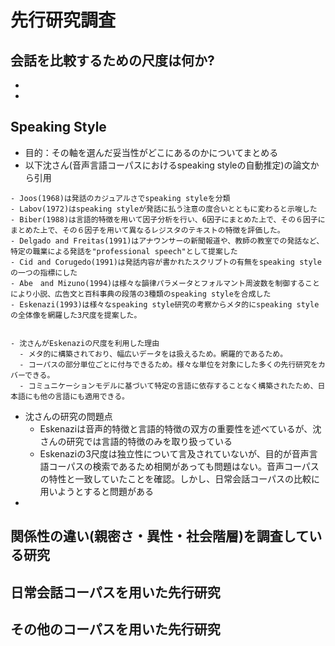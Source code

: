 # 先行研究調査

## 会話を比較するための尺度は何か?
- 
- 

## Speaking Style
- 目的：その軸を選んだ妥当性がどこにあるのかについてまとめる
- 以下沈さん(音声言語コーパスにおけるspeaking styleの自動推定)の論文から引用
```
- Joos(1968)は発話のカジュアルさでspeaking styleを分類
- Labov(1972)はspeaking styleが発話に払う注意の度合いとともに変わると示唆した
- Biber(1988)は言語的特徴を用いて因子分析を行い、6因子にまとめた上で、その６因子にまとめた上で、その６因子を用いて異なるレジスタのテキストの特徴を評価した。
- Delgado and Freitas(1991)はアナウンサーの新聞報道や、教師の教室での発話など、特定の職業による発話を"professional speech"として提案した
- Cid and Corugedo(1991)は発話内容が書かれたスクリプトの有無をspeaking styleの一つの指標にした
- Abe　and Mizuno(1994)は様々な韻律パラメータとフォルマント周波数を制御することにより小説、広告文と百科事典の段落の3種類のspeaking styleを合成した
- Eskenazi(1993)は様々なspeaking style研究の考察からメタ的にspeaking styleの全体像を網羅した3尺度を提案した。


- 沈さんがEskenaziの尺度を利用した理由
  - メタ的に構築されており、幅広いデータをは扱えるため。網羅的であるため。
  - コーパスの部分単位ごとに付与できるため。様々な単位を対象にした多くの先行研究をカバーできる。
  - コミュニケーションモデルに基づいて特定の言語に依存することなく構築されたため、日本語にも他の言語にも適用できる。
```

- 沈さんの研究の問題点
  - Eskenaziは音声的特徴と言語的特徴の双方の重要性を述べているが、沈さんの研究では言語的特徴のみを取り扱っている
  - Eskenaziの3尺度は独立性について言及されていないが、目的が音声言語コーパスの検索であるため相関があっても問題はない。音声コーパスの特性と一致していたことを確認。しかし、日常会話コーパスの比較に用いようとすると問題がある
- 
## 関係性の違い(親密さ・異性・社会階層)を調査している研究


## 日常会話コーパスを用いた先行研究

## その他のコーパスを用いた先行研究
